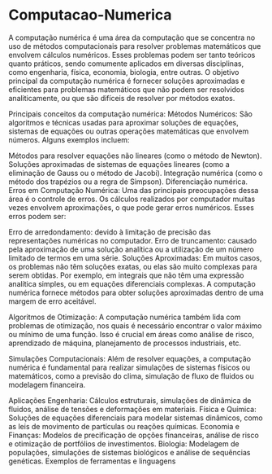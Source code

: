 # Computacao-Numerica

A computação numérica é uma área da computação que se concentra no uso de métodos computacionais para resolver problemas matemáticos que envolvem cálculos numéricos. Esses problemas podem ser tanto teóricos quanto práticos, sendo comumente aplicados em diversas disciplinas, como engenharia, física, economia, biologia, entre outras. O objetivo principal da computação numérica é fornecer soluções aproximadas e eficientes para problemas matemáticos que não podem ser resolvidos analiticamente, ou que são difíceis de resolver por métodos exatos.

Principais conceitos da computação numérica:
Métodos Numéricos: São algoritmos e técnicas usadas para aproximar soluções de equações, sistemas de equações ou outras operações matemáticas que envolvem números. Alguns exemplos incluem:

Métodos para resolver equações não lineares (como o método de Newton).
Soluções aproximadas de sistemas de equações lineares (como a eliminação de Gauss ou o método de Jacobi).
Integração numérica (como o método dos trapézios ou a regra de Simpson).
Diferenciação numérica.
Erros em Computação Numérica: Uma das principais preocupações dessa área é o controle de erros. Os cálculos realizados por computador muitas vezes envolvem aproximações, o que pode gerar erros numéricos. Esses erros podem ser:

Erro de arredondamento: devido à limitação de precisão das representações numéricas no computador.
Erro de truncamento: causado pela aproximação de uma solução analítica ou a utilização de um número limitado de termos em uma série.
Soluções Aproximadas: Em muitos casos, os problemas não têm soluções exatas, ou elas são muito complexas para serem obtidas. Por exemplo, em integrais que não têm uma expressão analítica simples, ou em equações diferenciais complexas. A computação numérica fornece métodos para obter soluções aproximadas dentro de uma margem de erro aceitável.

Algoritmos de Otimização: A computação numérica também lida com problemas de otimização, nos quais é necessário encontrar o valor máximo ou mínimo de uma função. Isso é crucial em áreas como análise de risco, aprendizado de máquina, planejamento de processos industriais, etc.

Simulações Computacionais: Além de resolver equações, a computação numérica é fundamental para realizar simulações de sistemas físicos ou matemáticos, como a previsão do clima, simulação de fluxo de fluidos ou modelagem financeira.

Aplicações
Engenharia: Cálculos estruturais, simulações de dinâmica de fluidos, análise de tensões e deformações em materiais.
Física e Química: Soluções de equações diferenciais para modelar sistemas dinâmicos, como as leis de movimento de partículas ou reações químicas.
Economia e Finanças: Modelos de precificação de opções financeiras, análise de risco e otimização de portfólios de investimentos.
Biologia: Modelagem de populações, simulações de sistemas biológicos e análise de sequências genéticas.
Exemplos de ferramentas e linguagens

